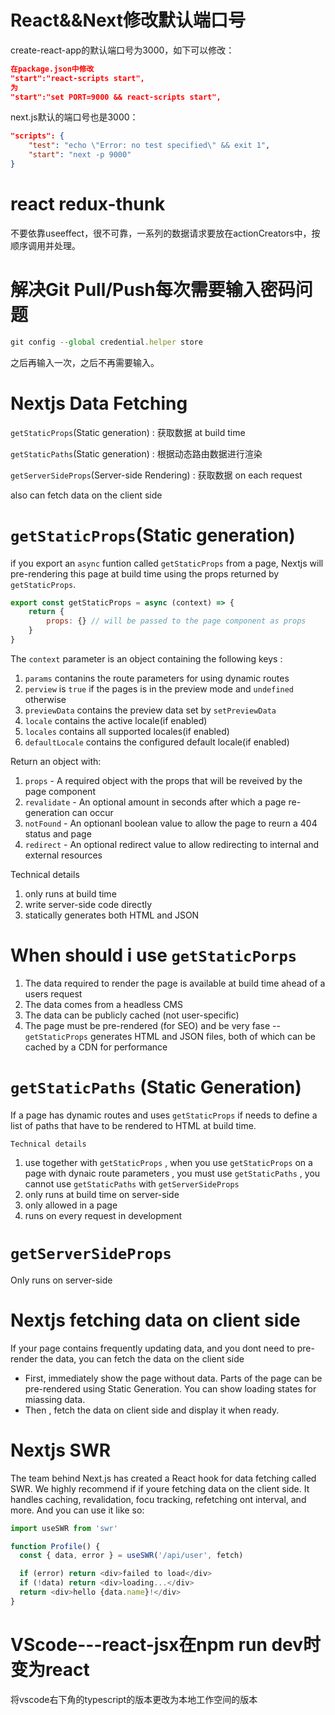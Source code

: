 # React&&Next修改默认端口号

create-react-app的默认端口号为3000，如下可以修改：

```json
在package.json中修改
"start":"react-scripts start",
为
"start":"set PORT=9000 && react-scripts start",
```

next.js默认的端口号也是3000：

```json
"scripts": {
	"test": "echo \"Error: no test specified\" && exit 1",
    "start": "next -p 9000"
}
```

# react redux-thunk

不要依靠useeffect，很不可靠，一系列的数据请求要放在actionCreators中，按顺序调用并处理。

# 解决Git Pull/Push每次需要输入密码问题

```javascript
git config --global credential.helper store
```

之后再输入一次，之后不再需要输入。

# Nextjs Data Fetching

`getStaticProps`(Static generation) : 获取数据 at build time

`getStaticPaths`(Static generation) : 根据动态路由数据进行渲染

`getServerSideProps`(Server-side Rendering) : 获取数据 on each request

also can fetch data on the client side

# `getStaticProps`(Static generation)

if you export an `async` funtion called `getStaticProps` from a page, Nextjs will pre-rendering this page at build time using the props returned by `getStaticProps`.

```javascript
export const getStaticProps = async (context) => {
	return {
        props: {} // will be passed to the page component as props
    }
}
```

The `context` parameter is an object containing the following keys :

1. `params` contanins the route parameters for using dynamic routes
2. `perview` is `true` if the pages is in the preview mode and `undefined` otherwise
3. `previewData` contains the preview data set by `setPreviewData`
4. `locale` contains the active locale(if enabled)
5. `locales` contains all supported locales(if enabled)
6. `defaultLocale` contains the configured default locale(if enabled)

Return an object with:

1. `props` - A required object with the props that will be reveived by the page component
2. `revalidate` - An optional amount in seconds after which a page re-generation can occur
3. `notFound` - An optionanl boolean value to allow the page to reurn a 404 status and page
4. `redirect` - An optional redirect value to allow redirecting to internal and external resources

Technical details

1. only runs at build time
2. write server-side code directly
3. statically generates both HTML and JSON

# When should i use `getStaticPorps`

1. The data required to render the page is available at build time ahead of a users request
2. The data comes from a headless CMS
3. The data can be publicly cached (not user-specific)
4. The page must be pre-rendered (for SEO) and be very fase -- `getStaticProps` generates HTML and JSON files, both of which can be cached by a CDN for performance

# `getStaticPaths` (Static Generation)

If a page has dynamic routes and uses `getStaticProps` if needs to define a list of paths that have to be rendered to HTML at build time.

`Technical details` 

1. use together with `getStaticProps` , when you use `getStaticProps` on a page with dynaic route parameters , you must use `getStaticPaths` , you cannot use `getStaticPaths` with `getServerSideProps`
2. only runs at build time on server-side
3. only allowed in a page
4. runs on every request in development

# `getServerSideProps` 

Only runs on server-side

# Nextjs fetching data on client side

If your page contains frequently updating data, and you dont need to pre-render the data, you can fetch the data on the client side

- First, immediately show the page without data. Parts of the page can be pre-rendered using Static Generation. You can show loading states for miassing data.
- Then , fetch the data on client side  and display it when ready.

# Nextjs SWR

The team behind Next.js has created a React hook for data fetching called SWR. We highly recommend if if youre fetching data on the client side. It handles caching, revalidation, focu tracking, refetching ont interval, and more. And you can use it like so:

```javascript
import useSWR from 'swr'

function Profile() {
  const { data, error } = useSWR('/api/user', fetch)

  if (error) return <div>failed to load</div>
  if (!data) return <div>loading...</div>
  return <div>hello {data.name}!</div>
}
```

# VScode---react-jsx在npm run dev时变为react

将vscode右下角的typescript的版本更改为本地工作空间的版本